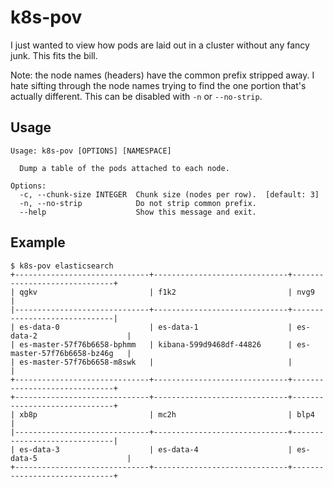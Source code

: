 # k8s-pov

I just wanted to view how pods are laid out in a cluster without any fancy junk. This fits the bill.

Note: the node names (headers) have the common prefix stripped away. I hate sifting through the node names trying to find the one portion that's actually different. This can be disabled with `-n` or `--no-strip`.

## Usage

```
Usage: k8s-pov [OPTIONS] [NAMESPACE]

  Dump a table of the pods attached to each node.

Options:
  -c, --chunk-size INTEGER  Chunk size (nodes per row).  [default: 3]
  -n, --no-strip            Do not strip common prefix.
  --help                    Show this message and exit.
```

## Example

```
$ k8s-pov elasticsearch
+------------------------------+------------------------------+------------------------------+
| qgkv                         | f1k2                         | nvg9                         |
|------------------------------+------------------------------+------------------------------|
| es-data-0                    | es-data-1                    | es-data-2                    |
| es-master-57f76b6658-bphmm   | kibana-599d9468df-44826      | es-master-57f76b6658-bz46g   |
| es-master-57f76b6658-m8swk   |                              |                              |
+------------------------------+------------------------------+------------------------------+
+------------------------------+------------------------------+------------------------------+
| xb8p                         | mc2h                         | blp4                         |
|------------------------------+------------------------------+------------------------------|
| es-data-3                    | es-data-4                    | es-data-5                    |
+------------------------------+------------------------------+------------------------------+
```
